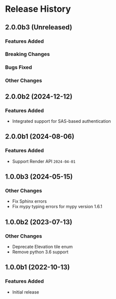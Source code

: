 # Release History

## 2.0.0b3 (Unreleased)

### Features Added

### Breaking Changes

### Bugs Fixed

### Other Changes

## 2.0.0b2 (2024-12-12)

### Features Added

- Integrated support for SAS-based authentication

## 2.0.0b1 (2024-08-06)

### Features Added

- Support Render API `2024-04-01`

## 1.0.0b3 (2024-05-15)

### Other Changes

- Fix Sphinx errors
- Fix mypy typing errors for mypy version 1.6.1

## 1.0.0b2 (2023-07-13)

### Other Changes

- Deprecate Elevation tile enum
- Remove python 3.6 support

## 1.0.0b1 (2022-10-13)

### Features Added

- Initial release
